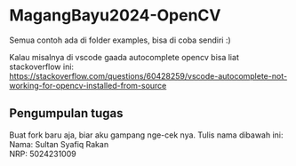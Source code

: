 # MagangBayu2024-OpenCV

Semua contoh ada di folder examples, bisa di coba sendiri :) 

Kalau misalnya di vscode gaada autocomplete opencv bisa liat stackoverflow ini: \
https://stackoverflow.com/questions/60428259/vscode-autocomplete-not-working-for-opencv-installed-from-source

## Pengumpulan tugas

Buat fork baru aja, biar aku gampang nge-cek nya. 
Tulis nama dibawah ini: \
Nama: Sultan Syafiq Rakan \
NRP: 5024231009
